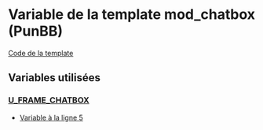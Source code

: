 # Variable de la template mod_chatbox (PunBB)

[Code de la template](../../punbb/mod_chatbox.md)

## Variables utilisées

### [U_FRAME_CHATBOX](../U_FRAME_CHATBOX.md)
* [Variable à la ligne 5](../../punbb/mod_chatbox.tpl#L5)
